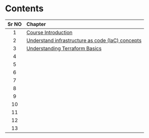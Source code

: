 # Contents

| **Sr NO** | Chapter                                                                                                 |
|:---------:|:--------------------------------------------------------------------------------------------------------|
|     1     | [Course Introduction](01-Course_Introduction)                                                           |
|     2     | [Understand infrastructure as code (IaC) concepts](02-Understand_infrastructure-as–code_(IaC)_concepts) | 
|     3     | [Understanding Terraform Basics](03-Understand_Terraform_basics)|
|     4     |                                                                                                         |
|     5     |                                                                                                         |
|     6     |                                                                                                         |
|     7     |                                                                                                         |
|     8     |                                                                                                         |
|     9     |                                                                                                         |
|    10     |                                                                                                         |
|    11     |                                                                                                         |
|    12     |                                                                                                         |
|    13     |                                                                                                         |